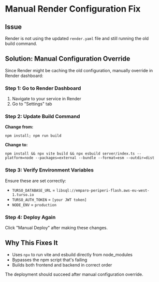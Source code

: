 # Manual Render Configuration Fix

## Issue
Render is not using the updated `render.yaml` file and still running the old build command.

## Solution: Manual Configuration Override

Since Render might be caching the old configuration, manually override in Render dashboard:

### Step 1: Go to Render Dashboard
1. Navigate to your service in Render
2. Go to "Settings" tab

### Step 2: Update Build Command
**Change from:**
```
npm install; npm run build
```

**Change to:**
```
npm install && npx vite build && npx esbuild server/index.ts --platform=node --packages=external --bundle --format=esm --outdir=dist
```

### Step 3: Verify Environment Variables
Ensure these are set correctly:
- `TURSO_DATABASE_URL` = `libsql://emparo-periperi-flash.aws-eu-west-1.turso.io`
- `TURSO_AUTH_TOKEN` = `[your JWT token]`
- `NODE_ENV` = `production`

### Step 4: Deploy Again
Click "Manual Deploy" after making these changes.

## Why This Fixes It
- Uses `npx` to run vite and esbuild directly from node_modules
- Bypasses the npm script that's failing
- Builds both frontend and backend in correct order

The deployment should succeed after manual configuration override.